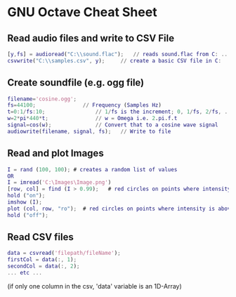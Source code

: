 # GNU Octave Cheat Sheet
## Read audio files and write to CSV File
```matlab
[y,fs] = audioread("C:\\sound.flac");	// reads sound.flac from C: ... // is to use / symbol
csvwrite("C:\\samples.csv", y);		// create a basic CSV file in C:
```
	
## Create soundfile (e.g. ogg file)
```matlab
filename='cosine.ogg';
fs=44100;				// Frequency (Samples Hz)
t=0:1/fs:10;				// 1/fs is the increment; 0, 1/fs, 2/fs, ... , 10
w=2*pi*440*t;				// w = Omega i.e. 2.pi.f.t
signal=cos(w);				// Convert that to a cosine wave signal
audiowrite(filename, signal, fs);	// Write to file 
```
	
## Read and plot Images
```matlab
I = rand (100, 100); # creates a random list of values
OR
I = imread('C:\Images\Image.png')
[row, col] = find (I > 0.99);	# red circles on points where intensity is above 0.99
hold ("on");
imshow (I);
plot (col, row, "ro");	# red circles on points where intensity is above 0.99
hold ("off");
```

## Read CSV files
```matlab
data = csvread('filepath/fileName');
firstCol = data(:, 1);
secondCol = data(:, 2);
... etc ...
```
(if only one column in the csv, 'data' variable is an 1D-Array)
